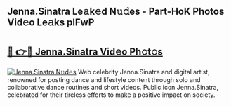 ## Jenna.Sinatra Le𝚊k𝚎d N𝚞𝚍es - Part-HoK Photos Vid𝚎o Le𝚊ks plFwP

# <h2><a href="http://fbdio6b.evod.top/?m=Jenna.Sinatra">🔗 👉🔴 Jenna.Sinatra Vid𝚎o Ph𝚘t𝚘s</a></h2>

[![Jenna.Sinatra N𝚞d𝚎s](https://i.imgur.com/8V9OHl7.gif)](http://fbdio6b.evod.top/?m=Jenna.Sinatra)
Web celebrity Jenna.Sinatra and digital artist, renowned for posting dance and lifestyle content through solo and collaborative dance routines and short videos. Public icon Jenna.Sinatra, celebrated for their tireless efforts to make a positive impact on society. 
